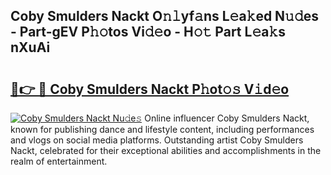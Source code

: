 ## Coby Smulders Nackt O𝚗𝚕yf𝚊ns L𝚎a𝚔ed N𝚞𝚍es - Part-gEV P𝚑𝚘tos Vi𝚍𝚎o - H𝚘𝚝 Part L𝚎a𝚔s nXuAi

# <h2><a href="http://kf08khw.oniu.top/?m=Coby+Smulders+Nackt">🔗👉 🔴 Coby Smulders Nackt P𝚑ot𝚘𝚜 V𝚒d𝚎o</a></h2>

[![Coby Smulders Nackt Nu𝚍e𝚜](https://i.imgur.com/0qMVB7G.gif)](http://kf08khw.oniu.top/?m=Coby+Smulders+Nackt)
Online influencer Coby Smulders Nackt, known for publishing dance and lifestyle content, including performances and vlogs on social media platforms. Outstanding artist Coby Smulders Nackt, celebrated for their exceptional abilities and accomplishments in the realm of entertainment.  
